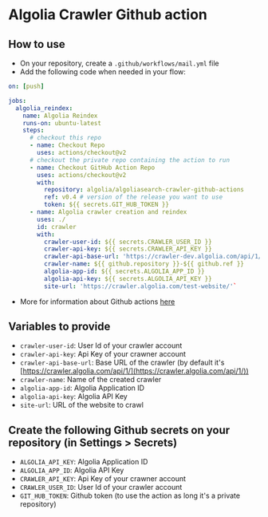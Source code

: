 # Algolia Crawler Github action

## How to use

- On your repository, create a `.github/workflows/mail.yml` file
- Add the following code when needed in your flow:

```yaml
on: [push]

jobs:
  algolia_reindex:
    name: Algolia Reindex
    runs-on: ubuntu-latest
    steps:
      # checkout this repo
      - name: Checkout Repo
        uses: actions/checkout@v2
      # checkout the private repo containing the action to run
      - name: Checkout GitHub Action Repo
        uses: actions/checkout@v2
        with:
          repository: algolia/algoliasearch-crawler-github-actions 
          ref: v0.4 # version of the release you want to use
          token: ${{ secrets.GIT_HUB_TOKEN }}
      - name: Algolia crawler creation and reindex
        uses: ./
        id: crawler
        with:
          crawler-user-id: ${{ secrets.CRAWLER_USER_ID }}
          crawler-api-key: ${{ secrets.CRAWLER_API_KEY }}
          crawler-api-base-url: 'https://crawler-dev.algolia.com/api/1/'
          crawler-name: ${{ github.repository }}-${{ github.ref }}
          algolia-app-id: ${{ secrets.ALGOLIA_APP_ID }}
          algolia-api-key: ${{ secrets.ALGOLIA_API_KEY }}
          site-url: 'https://crawler.algolia.com/test-website/'`
```

- More for information about Github actions [here](https://docs.github.com/en/actions)

## Variables to provide
- `crawler-user-id`: User Id of your crawler account
- `crawler-api-key`: Api Key of your crawner account
- `crawler-api-base-url`: Base URL of the crawler (by default it's [https://crawler.algolia.com/api/1/](https://crawler.algolia.com/api/1/))
- `crawler-name`: Name of the created crawler 
- `algolia-app-id`: Algolia Application ID 
- `algolia-api-key`: Algolia API Key
- `site-url`: URL of the website to crawl

## Create the following Github secrets on your repository (in Settings > Secrets)
- `ALGOLIA_API_KEY`: Algolia Application ID 
- `ALGOLIA_APP_ID`: Algolia API Key
- `CRAWLER_API_KEY`: Api Key of your crawner account
- `CRAWLER_USER_ID`: User Id of your crawler account
- `GIT_HUB_TOKEN`: Github token (to use the action as long it's a private repository)